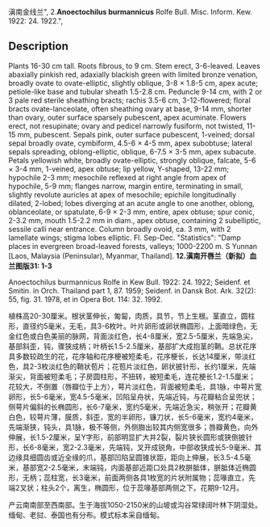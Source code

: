 滇南金线兰",
2.**Anoectochilus burmannicus** Rolfe Bull. Misc. Inform. Kew. 1922: 24. 1922.",

## Description
Plants 16-30 cm tall. Roots fibrous, to 9 cm. Stem erect, 3-6-leaved. Leaves abaxially pinkish red, adaxially blackish green with limited bronze venation, broadly ovate to ovate-elliptic, slightly oblique, 3-8 × 1.8-5 cm, apex acute; petiole-like base and tubular sheath 1.5-2.8 cm. Peduncle 9-14 cm, with 2 or 3 pale red sterile sheathing bracts; rachis 3.5-6 cm, 3-12-flowered; floral bracts ovate-lanceolate, often sheathing ovary at base, 9-14 mm, shorter than ovary, outer surface sparsely pubescent, apex acuminate. Flowers erect, not resupinate; ovary and pedicel narrowly fusiform, not twisted, 11-15 mm, pubescent. Sepals pink, outer surface pubescent, 1-veined; dorsal sepal broadly ovate, cymbiform, 4.5-6 × 4-5 mm, apex subobtuse; lateral sepals spreading, oblong-elliptic, oblique, 6-7.5 × 3-5 mm, apex subacute. Petals yellowish white, broadly ovate-elliptic, strongly oblique, falcate, 5-6 × 3-4 mm, 1-veined, apex obtuse; lip yellow, Y-shaped, 13-22 mm; hypochile 2-3 mm; mesochile reflexed at right angle from apex of hypochile, 5-9 mm; flanges narrow, margin entire, terminating in small, slightly revolute auricles at apex of mesochile; epichile longitudinally dilated, 2-lobed; lobes diverging at an acute angle to one another, oblong, oblanceolate, or spatulate, 6-9 × 2-3 mm, entire, apex obtuse; spur conic, 2-3.2 mm, mouth 1.5-2.2 mm in diam., apex obtuse, containing 2 subelliptic, sessile calli near entrance. Column broadly ovoid, ca. 3 mm, with 2 lamellate wings; stigma lobes elliptic. Fl. Sep-Dec.
  "Statistics": "Damp places in evergreen broad-leaved forests, valleys; 1000-2200 m. S Yunnan [Laos, Malaysia (Peninsular), Myanmar, Thailand].
**12.滇南开唇兰（新拟）血兰图版31: 1-3**

Anoectochilus burmannicus Rolfe in Kew Bull. 1922: 24. 1922; Seidenf. et Smitin. in Orch. Thailand part 1, 87. 1959; Seidenf. in Dansk Bot. Ark. 32(2): 55, fig. 31. 1978, et in Opera Bot. 114: 32. 1992.

植株高20-30厘米。根状茎伸长，匍匐，肉质，具节，节上生根。茎直立，圆柱形，直径约5毫米，无毛，具3-6枚叶。叶片卵形或卵状椭圆形，上面暗绿色，无金红色或白色美丽的脉网，背面淡红色，长4-8厘米，宽2.5-5厘米，先端急尖，基部斜歪，钝，骤狭成柄；叶柄长1.5-2.5厘米，基部扩大成抱茎的鞘。总状花序具多数较疏生的花，花序轴和花序梗被短柔毛，花序梗长，长达14厘米，带淡红色，具2-3枚淡红色的鞘状苞片；花苞片淡红色，卵状披针形，长约1厘米，先端渐尖，背面被短柔毛；子房圆柱形，不扭转，被短柔毛，连花梗长1.2-1.5厘米；花较大，不倒置（唇瓣位于上方），萼片淡红色，背面被短柔毛，具1脉，中萼片宽卵形，长5-6毫米，宽4.5-5毫米，凹陷呈舟状，先端近钝，与花瓣粘合呈兜状；侧萼片偏斜的长椭圆形，长6-7毫米，宽约5毫米，先端近急尖，稍张开；花瓣黄白色，较萼片薄，膜质，斜歪，宽的半卵形，镰刀状，长5-6毫米，宽约4毫米，先端渐狭，钝头，具1脉，极不等侧，外侧臌出较其内侧宽很多；唇瓣黄色，向外伸展，长1.5-2厘米，呈Y字形，前部明显扩大并2裂，裂片狭长圆形或狭倒披针形，长6-8毫米，宽2-2.3毫米，先端钝，叉开成锐角，中部收狭成长5-9毫米、其边缘具细圆齿或近全缘的爪，基部凹陷呈圆锥状距，距向上伸展，长3.5-4.5毫米，基部宽2-2.5毫米，末端钝，内面基部近距口处具2枚胼胝体，胼胝体近椭圆形，无柄；蕊柱宽，长3毫米，前面两侧各具1枚宽的片状附属物；蕊喙直立，先端2叉状；柱头2个，离生，椭圆形，位于蕊喙基部两侧之下。花期9-12月。

产云南南部至西南部。生于海拔1050-2150米的山坡或沟谷常绿阔叶林下阴湿处。缅甸、老挝、泰国也有分布。模式标本采自缅甸。
